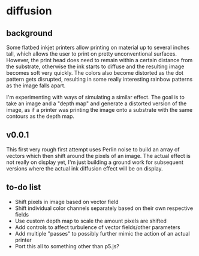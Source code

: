 # diffusion

## background

Some flatbed inkjet printers allow printing on material up to several inches
tall, which allows the user to print on pretty unconventional surfaces.
However, the print head does need to remain within a certain distance from the
substrate, otherwise the ink starts to diffuse and the resulting image becomes
soft very quickly. The colors also become distorted as the dot pattern gets
disrupted, resulting in some really interesting rainbow patterns as the image
falls apart.

I'm experimenting with ways of simulating a similar effect. The goal is to take
an image and a "depth map" and generate a distorted version of the image, as if
a printer was printing the image onto a substrate with the same contours as the
depth map.

## v0.0.1

This first very rough first attempt uses Perlin noise to build an array of
vectors which then shift around the pixels of an image. The actual effect is not
really on display yet, I'm just building a ground work for subsequent versions
where the actual ink diffusion effect will be on display.

## to-do list

* Shift pixels in image based on vector field
* Shift individual color channels separately based on their own respective fields
* Use custom depth map to scale the amount pixels are shifted
* Add controls to affect turbulence of vector fields/other parameters
* Add multiple "passes" to possibly further mimic the action of an actual printer
* Port this all to something other than p5.js?
